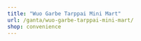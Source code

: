 ```yaml
---
title: "Wuo Garbe Tarppai Mini Mart"
url: /ganta/wuo-garbe-tarppai-mini-mart/
shop: convenience
---
```

